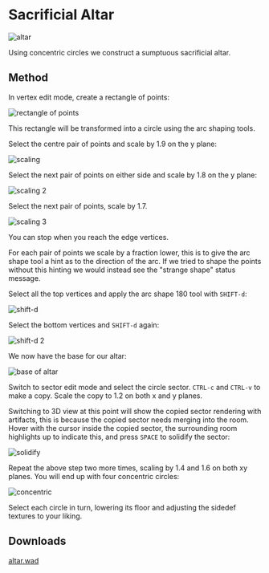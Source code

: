 # Sacrificial Altar
![altar](user/ck_altar_004.png)

Using concentric circles we construct a sumptuous sacrificial altar.

## Method
In vertex edit mode, create a rectangle of points:

![rectangle of points](user/ck_altar_005.png)

This rectangle will be transformed into a circle using the arc shaping tools.

Select the centre pair of points and scale by 1.9 on the y plane:

![scaling](user/ck_altar_006.png)

Select the next pair of points on either side and scale by 1.8 on the y plane:

![scaling 2](user/ck_altar_007.png)

Select the next pair of points, scale by 1.7.

![scaling 3](user/ck_altar_008.png)

You can stop when you reach the edge vertices.

For each pair of points we scale by a fraction lower, this is to give the arc shape tool a hint as to the direction of the arc. If we tried to shape the points without this hinting we would instead see the "strange shape" status message.

Select all the top vertices and apply the arc shape 180 tool with `SHIFT-d`:

![shift-d](user/ck_altar_009.png)

Select the bottom vertices and `SHIFT-d` again:

![shift-d 2](user/ck_altar_010.png)

We now have the base for our altar:

![base of altar](user/ck_altar_011.png)

Switch to sector edit mode and select the circle sector. `CTRL-c` and `CTRL-v` to make a copy. Scale the copy to 1.2 on both x and y planes.

Switching to 3D view at this point will show the copied sector rendering with artifacts, this is because the copied sector needs merging into the room. Hover with the cursor inside the copied sector, the surrounding room highlights up to indicate this, and press `SPACE` to solidify the sector:

![solidify](user/ck_altar_012.png)

Repeat the above step two more times, scaling by 1.4 and 1.6 on both xy planes. You will end up with four concentric circles:

![concentric](user/ck_altar_014.png)

Select each circle in turn, lowering its floor and adjusting the sidedef textures to your liking.

## Downloads
[altar.wad](http://sourceforge.net/projects/eureka-editor/files/Misc/Samples/altar.wad/download)

